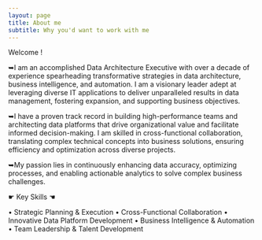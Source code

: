 ```yaml
---
layout: page
title: About me
subtitle: Why you'd want to work with me
---
```


Welcome !

➥I am an accomplished Data Architecture Executive with over a decade of experience spearheading transformative strategies in data architecture, business intelligence, and automation. I am a visionary leader adept at leveraging diverse IT applications to deliver unparalleled results in data management, fostering expansion, and supporting business objectives. 

➥I have a proven track record in building high-performance teams and architecting data platforms that drive organizational value and facilitate informed decision-making. I am skilled in cross-functional collaboration, translating complex technical concepts into business solutions, ensuring efficiency and optimization across diverse projects. 

➥My passion lies in continuously enhancing data accuracy, optimizing processes, and enabling actionable analytics to solve complex business challenges.

☛ Key Skills ☚ 

• Strategic Planning & Execution
• Cross-Functional Collaboration
• Innovative Data Platform Development
• Business Intelligence & Automation
• Team Leadership & Talent Development

